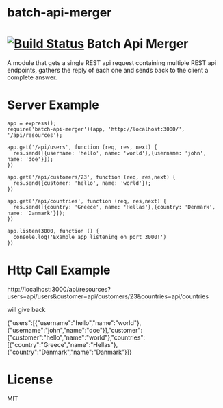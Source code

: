 # batch-api-merger
[![Build Status](https://travis-ci.org/diamantatos/batch-api-merger.svg?branch=master)](https://travis-ci.org/diamantatos/batch-api-merger)
Batch Api Merger
===========

A module that gets a single REST api request containing multiple REST api endpoints, gathers the reply of each one and sends back to the client a complete answer.

# Server Example

``````````
app = express();
require('batch-api-merger')(app, 'http://localhost:3000/', '/api/resources');

app.get('/api/users', function (req, res, next) {
  res.send([{username: 'hello', name: 'world'},{username: 'john', name: 'doe'}]);
})

app.get('/api/customers/23', function (req, res,next) {
  res.send({customer: 'hello', name: 'world'});
})

app.get('/api/countries', function (req, res,next) {
  res.send([{country: 'Greece', name: 'Hellas'},{country: 'Denmark', name: 'Danmark'}]);
})

app.listen(3000, function () {
  console.log('Example app listening on port 3000!')
})
``````````

# Http Call Example

http://localhost:3000/api/resources?users=api/users&customer=api/customers/23&countries=api/countries

will give back

{"users":[{"username":"hello","name":"world"},{"username":"john","name":"doe"}],"customer":{"customer":"hello","name":"world"},"countries":[{"country":"Greece","name":"Hellas"},{"country":"Denmark","name":"Danmark"}]}

# License

MIT
